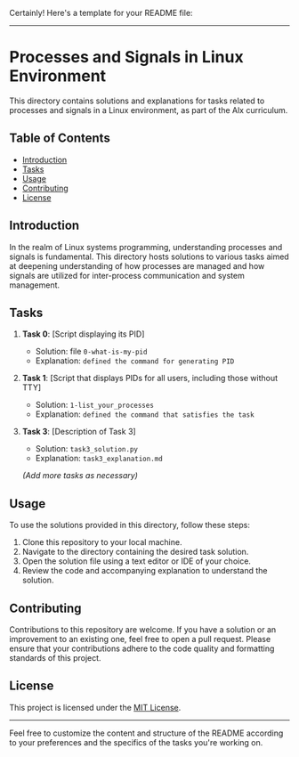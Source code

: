 Certainly! Here's a template for your README file:

---

# Processes and Signals in Linux Environment

This directory contains solutions and explanations for tasks related to processes and signals in a Linux environment, as part of the Alx curriculum.

## Table of Contents

- [Introduction](#introduction)
- [Tasks](#tasks)
- [Usage](#usage)
- [Contributing](#contributing)
- [License](#license)

## Introduction

In the realm of Linux systems programming, understanding processes and signals is fundamental. This directory hosts solutions to various tasks aimed at deepening understanding of how processes are managed and how signals are utilized for inter-process communication and system management.

## Tasks

1. **Task 0**: [Script displaying its PID]
   - Solution: file `0-what-is-my-pid`
   - Explanation: `defined the command for generating PID`

2. **Task 1**: [Script that displays PIDs for all users, including those without TTY]
   - Solution: `1-list_your_processes`
   - Explanation: `defined the command that satisfies the task`

3. **Task 3**: [Description of Task 3]
   - Solution: `task3_solution.py`
   - Explanation: `task3_explanation.md`

   _(Add more tasks as necessary)_

## Usage

To use the solutions provided in this directory, follow these steps:

1. Clone this repository to your local machine.
2. Navigate to the directory containing the desired task solution.
3. Open the solution file using a text editor or IDE of your choice.
4. Review the code and accompanying explanation to understand the solution.

## Contributing

Contributions to this repository are welcome. If you have a solution or an improvement to an existing one, feel free to open a pull request. Please ensure that your contributions adhere to the code quality and formatting standards of this project.

## License

This project is licensed under the [MIT License](LICENSE).

---

Feel free to customize the content and structure of the README according to your preferences and the specifics of the tasks you're working on.